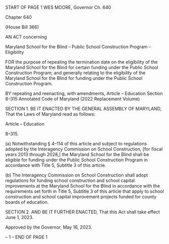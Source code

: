 START OF PAGE 1
WES MOORE, Governor Ch. 640

Chapter 640

(House Bill 366)

AN ACT concerning

Maryland School for the Blind – Public School Construction Program –
Eligibility

FOR the purpose of repealing the termination date on the eligibility of the Maryland School
for the Blind for certain funding under the Public School Construction Program; and
generally relating to the eligibility of the Maryland School for the Blind for funding
under the Public School Construction Program.

BY repealing and reenacting, with amendments,
Article – Education
Section 8–315
Annotated Code of Maryland
(2022 Replacement Volume)

SECTION 1. BE IT ENACTED BY THE GENERAL ASSEMBLY OF MARYLAND,
That the Laws of Maryland read as follows:

Article – Education

8–315.

(a) Notwithstanding § 4–114 of this article and subject to regulations adopted by
the Interagency Commission on School Construction, [for fiscal years 2013 through 2028,]
the Maryland School for the Blind shall be eligible for funding under the Public School
Construction Program in accordance with Title 5, Subtitle 3 of this article.

(b) The Interagency Commission on School Construction shall adopt regulations
for funding school construction and school capital improvements at the Maryland School
for the Blind in accordance with the requirements set forth in Title 5, Subtitle 3 of this
article that apply to school construction and school capital improvement projects funded for
county boards of education.

SECTION 2. AND BE IT FURTHER ENACTED, That this Act shall take effect June
1, 2023.

Approved by the Governor, May 16, 2023.

– 1 –
END OF PAGE 1